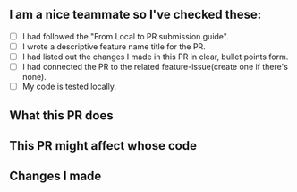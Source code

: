 ## I am a nice teammate so I've checked these:
- [ ] I had followed the "From Local to PR submission guide".
- [ ] I wrote a descriptive feature name title for the PR.
- [ ] I had listed out the changes I made in this PR in clear, bullet points form.
- [ ] I had connected the PR to the related feature-issue(create one if there's none).
- [ ] My code is tested locally.

## What this PR does

## This PR might affect whose code

## Changes I made
